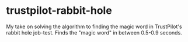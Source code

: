 # trustpilot-rabbit-hole
My take on solving the algorithm to finding the magic word in TrustPilot's rabbit hole job-test. Finds the "magic word" in between 0.5-0.9 seconds.
